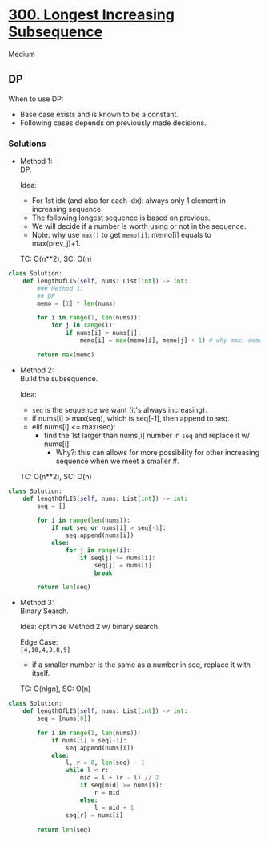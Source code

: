 # [300. Longest Increasing Subsequence](https://leetcode.com/problems/longest-increasing-subsequence/description/?envType=company&envId=amazon&favoriteSlug=amazon-three-months)

Medium

## DP
When to use DP:
- Base case exists and is known to be a constant.
- Following cases depends on previously made decisions.

### Solutions

- Method 1:\
  DP.

  Idea:
  - For 1st idx (and also for each idx): always only 1 element in increasing sequence.
  - The following longest sequence is based on previous.
  - We will decide if a number is worth using or not in the sequence.
  - Note: why use `max()` to get `memo[i]`: memo[i] equals to max(prev_j)+1.

  TC: O(n**2), SC: O(n)
 
```python
class Solution:
    def lengthOfLIS(self, nums: List[int]) -> int:
        ### Method 1:
        ## DP
        memo = [1] * len(nums)

        for i in range(1, len(nums)):
            for j in range(i):
                if nums[i] > nums[j]:
                    memo[i] = max(memo[i], memo[j] + 1) # why max: memo[i] uses max(prev_j)+1.

        return max(memo)
```


- Method 2:\
  Build the subsequence.

  Idea:
  - `seq` is the sequence we want (it's always increasing).
  - if nums[i] > max(seq), which is seq[-1], then append to seq.
  - elif nums[i] <= max(seq):
    - find the 1st larger than nums[i] number in `seq` and replace it w/ nums[i].
      - Why?: this can allows for more possibility for other increasing sequence when we meet a smaller #.
   
  TC: O(n**2), SC: O(n)
  
```python
class Solution:
    def lengthOfLIS(self, nums: List[int]) -> int:
        seq = []

        for i in range(len(nums)):
            if not seq or nums[i] > seq[-1]:
                seq.append(nums[i])
            else:
                for j in range(i):
                    if seq[j] >= nums[i]:
                        seq[j] = nums[i]
                        break

        return len(seq)
```


- Method 3:\
  Binary Search.

  Idea: optimize Method 2 w/ binary search.

  Edge Case: \
  `[4,10,4,3,8,9]`
  - if a smaller number is the same as a number in seq, replace it with itself.

  TC: O(nlgn), SC: O(n)

```python
class Solution:
    def lengthOfLIS(self, nums: List[int]) -> int:
        seq = [nums[0]]

        for i in range(1, len(nums)):
            if nums[i] > seq[-1]:
                seq.append(nums[i])
            else:
                l, r = 0, len(seq) - 1
                while l < r:
                    mid = l + (r - l) // 2
                    if seq[mid] >= nums[i]:
                        r = mid
                    else:
                        l = mid + 1
                seq[r] = nums[i]
            
        return len(seq)
```
